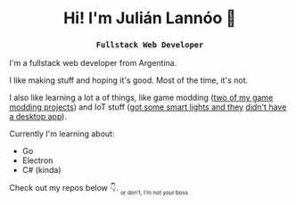 
<h1 align="center"> Hi! I'm Julián Lannóo 👋 </h1>
<h3 align="center"> <code> Fullstack Web Developer </code> </h3>  
I'm a fullstack web developer from Argentina.

I like making stuff and hoping it's good. Most of the time, it's not.

I also like learning a lot a of things, like game modding ([two of my game](https://github.com/JLannoo/HaveIDonated/blob/master/README.md) [modding projects](https://github.com/JLannoo/CookieAnalyzer)) and IoT stuff ([got some smart lights and they](https://github.com/JLannoo/wiz-lights-manager) [didn't have a desktop app](https://github.com/JLannoo/wiz-lights-manager-desktop)).

Currently I'm learning about:
- Go
- Electron
- C# (kinda)

Check out my repos below 👇. <sub><sub>  or don't, I'm not your boss </sub></sub>
